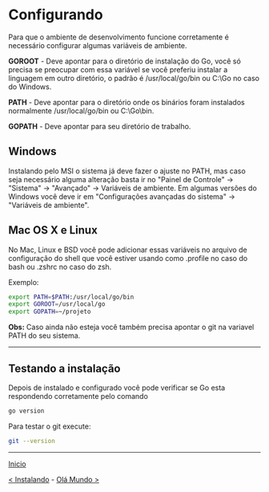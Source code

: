 # Configurando

Para que o ambiente de desenvolvimento funcione corretamente é necessário configurar algumas variáveis de ambiente.

**GOROOT** - Deve apontar para o diretório de instalação do Go, você só precisa se preocupar com essa variável se você preferiu instalar a linguagem em outro diretório, o padrão é /usr/local/go/bin ou C:\\Go no caso do Windows.

**PATH** - Deve apontar para o diretório onde os binários foram instalados normalmente /usr/local/go/bin ou C:\\Go\\bin.

**GOPATH** - Deve apontar para seu diretório de trabalho.

## Windows

Instalando pelo MSI o sistema já deve fazer o ajuste no PATH, mas caso seja necessário alguma alteração basta ir no "Painel de Controle" -> "Sistema" -> "Avançado" -> Variáveis de ambiente.
Em algumas versões do Windows você deve ir em "Configurações avançadas do sistema" ->  "Variáveis de ambiente".

## Mac OS X e Linux

No Mac, Linux e BSD você pode adicionar essas variáveis no arquivo de configuração do shell que você estiver usando como .profile no caso do bash ou .zshrc no caso do zsh.

Exemplo:

```bash
export PATH=$PATH:/usr/local/go/bin
export GOROOT=/usr/local/go
export GOPATH=~/projeto
```

**Obs:** Caso ainda não esteja você também precisa apontar o git na variavel PATH do seu sistema.

---
## Testando a instalação

Depois de instalado e configurado você pode verificar se Go esta respondendo corretamente pelo comando

```bash
go version
```

Para testar o git execute:

```bash
git --version
```
---
[Inicio](README.md)

[< Instalando](instalando.md) - [Olá Mundo >](ola_mundo.md)
